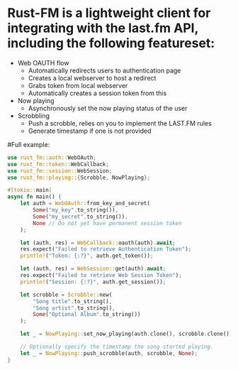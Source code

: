 # Rust-FM is a lightweight client for integrating with the last.fm API, including the following featureset:
- Web OAUTH flow
  - Automatically redirects users to authentication page
  - Creates a local webserver to host a redirect
  - Grabs token from local webserver
  - Automatically creates a session token from this
- Now playing
  - Asynchronously set the now playing status of the user
- Scrobbling
  - Push a scrobble, relies on you to implement the LAST.FM rules
  - Generate timestamp if one is not provided
 
#Full example:
```rust
use rust_fm::auth::WebOAuth;
use rust_fm::token::WebCallback;
use rust_fm::session::WebSession;
use rust_fm::playing::{Scrobble, NowPlaying};

#[tokio::main]
async fn main() {
    let auth = WebOAuth::from_key_and_secret(
        Some("my_key".to_string()),
        Some("my_secret".to_string()),
        None // Do not yet have permanent session token
    );

    let (auth, res) = WebCallback::oauth(auth).await;
    res.expect("Failed to retrieve Authentication Token");
    println!("Token: {:?}", auth.get_token());

    let (auth, res) = WebSession::get(auth).await;
    res.expect("Failed to retrieve Web Session Token");
    println!("Session: {:?}", auth.get_session());

    let scrobble = Scrobble::new(
        "Song title".to_string(),
        "Song artist".to_string(),
        Some("Optional Album".to_string())
    );

    let _ = NowPlaying::set_now_playing(auth.clone(), scrobble.clone());

    // Optionally specify the timestamp the song started playing.
    let _ = NowPlaying::push_scrobble(auth, scrobble, None);
}

```
